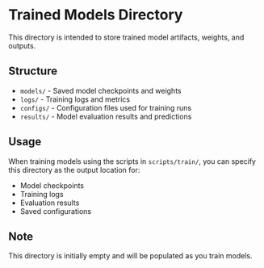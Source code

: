 # Trained Models Directory

This directory is intended to store trained model artifacts, weights, and outputs.

## Structure

- `models/` - Saved model checkpoints and weights
- `logs/` - Training logs and metrics
- `configs/` - Configuration files used for training runs
- `results/` - Model evaluation results and predictions

## Usage

When training models using the scripts in `scripts/train/`, you can specify this directory as the output location for:

- Model checkpoints
- Training logs
- Evaluation results
- Saved configurations

## Note

This directory is initially empty and will be populated as you train models.
